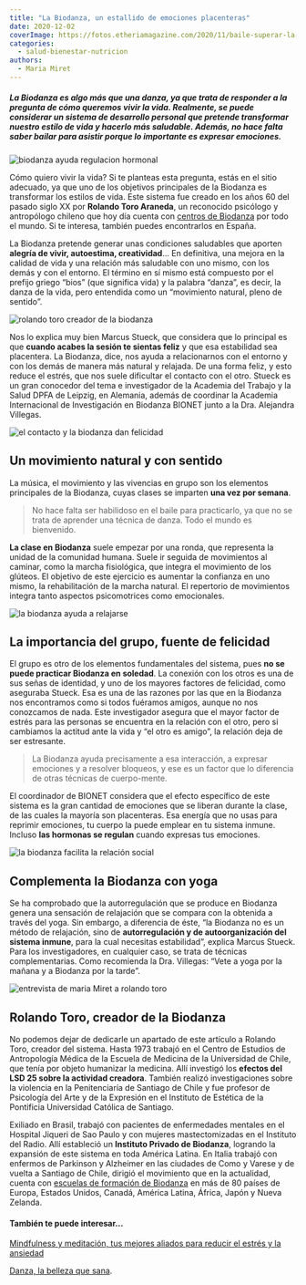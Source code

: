 ```yaml
---
title: "La Biodanza, un estallido de emociones placenteras"
date: 2020-12-02
coverImage: https://fotos.etheriamagazine.com/2020/11/baile-superar-la-introversion.jpg
categories: 
  - salud-bienestar-nutricion
authors: 
  - Maria Miret
---
```


##### La Biodanza es algo más que una danza, ya que trata de responder a la pregunta de cómo queremos vivir la vida. Realmente, se puede considerar un sistema de desarrollo personal que pretende transformar nuestro estilo de vida y hacerlo más saludable. Además, no hace falta saber bailar para asistir porque lo importante es expresar emociones.

![biodanza ayuda regulacion hormonal](https://fotos.etheriamagazine.com/2020/11/biodanza-beneficios.jpg "La Biodanza ayuda incluso a la regulación hormonal.")

Cómo quiero vivir la vida? Si te planteas esta pregunta, estás en el sitio adecuado, ya 
que uno de los objetivos principales de la Biodanza es transformar los estilos de vida. 
Este sistema fue creado en los años 60 del pasado siglo XX por **Rolando Toro Araneda**, 
un reconocido psicólogo y antropólogo chileno que hoy día cuenta con [centros de 
Biodanza](http://www.biodanzarolandotoro.com/) por todo el mundo. Si te interesa, 
también puedes encontrarlos en España. 

La Biodanza pretende generar unas condiciones saludables que aporten **alegría de vivir, 
autoestima, creatividad**… En definitiva, una mejora en la calidad de vida y una 
relación más saludable con uno mismo, con los demás y con el entorno. El término en sí 
mismo está compuesto por el prefijo griego “bios” (que significa vida) y la palabra 
“danza”, es decir, la danza de la vida, pero entendida como un “movimiento natural, 
pleno de sentido”. 

![rolando toro creador de la biodanza](https://fotos.etheriamagazine.com/2020/11/Rolando-Toro-creador-biodanza.jpg "© Rolando Toro es el creador de la Biodanza.")

Nos lo explica muy bien Marcus Stueck, que considera que lo principal es que **cuando 
acabes la sesión te sientas feliz** y que esa estabilidad sea placentera. La Biodanza, 
dice, nos ayuda a relacionarnos con el entorno y con los demás de manera más natural y 
relajada. De una forma feliz, y esto reduce el estrés, que nos suele dificultar el 
contacto con el otro. Stueck es un gran conocedor del tema e investigador de la Academia 
del Trabajo y la Salud DPFA de Leipzig, en Alemania, además de coordinar la Academia 
Internacional de Investigación en Biodanza BIONET junto a la Dra. Alejandra Villegas. 

![el contacto y la biodanza dan felicidad](https://fotos.etheriamagazine.com/2020/11/juegos-equipo-danza.jpg "La Biodanza debe aportar felicidad.")

## Un movimiento natural y con sentido

La música, el movimiento y las vivencias en grupo son los elementos principales de la 
Biodanza, cuyas clases se imparten **una vez por semana**. 

> No hace falta ser habilidoso en el baile para practicarlo, ya que no se trata de 
> aprender una técnica de danza. Todo el mundo es bienvenido. 

**La clase en Biodanza** suele empezar por una ronda, que representa la unidad de la 
comunidad humana. Suele ir seguida de movimientos al caminar, como la marcha 
fisiológica, que integra el movimiento de los glúteos. El objetivo de este ejercicio es 
aumentar la confianza en uno mismo, la rehabilitación de la marcha natural. El 
repertorio de movimientos integra tanto aspectos psicomotrices como emocionales. 

![la biodanza ayuda a relajarse](https://fotos.etheriamagazine.com/2020/11/grupo-baile.jpg "El contacto con los demás es una seña de identidad de la Biodanza.")

## La importancia del grupo, fuente de felicidad

El grupo es otro de los elementos fundamentales del sistema, pues **no se puede 
practicar Biodanza en soledad**. La conexión con los otros es una de sus señas de 
identidad, y uno de los mayores factores de felicidad, como aseguraba Stueck. Esa es una 
de las razones por las que en la Biodanza nos encontramos como si todos fuéramos amigos, 
aunque no nos conozcamos de nada. Este investigador asegura que el mayor factor de 
estrés para las personas se encuentra en la relación con el otro, pero si cambiamos la 
actitud ante la vida y “el otro es amigo”, la relación deja de ser estresante. 

> La Biodanza ayuda precisamente a esa interacción, a expresar emociones y a resolver 
> bloqueos, y ese es un factor que lo diferencia de otras técnicas de cuerpo-mente. 

El coordinador de BIONET considera que el efecto específico de este sistema es la gran 
cantidad de emociones que se liberan durante la clase, de las cuales la mayoría son 
placenteras. Esa energía que no usas para reprimir emociones, tu cuerpo la puede emplear 
en tu sistema inmune. Incluso **las hormonas se regulan** cuando expresas tus emociones. 

![la biodanza facilita la relación social](https://fotos.etheriamagazine.com/2020/11/baile-superar-la-introversion.jpg "La Biodanza fortaleza nuestro sistema inmune.")

## Complementa la Biodanza con yoga

Se ha comprobado que la autorregulación que se produce en Biodanza genera una sensación 
de relajación que se compara con la obtenida a través del yoga. Sin embargo, a 
diferencia de éste, “la Biodanza no es un método de relajación, sino de 
**autorregulación y de autoorganización del sistema inmune**, para la cual necesitas 
estabilidad”, explica Marcus Stueck. Para los investigadores, en cualquier caso, se 
trata de técnicas complementarias. Como recomienda la Dra. Villegas: “Vete a yoga por la 
mañana y a Biodanza por la tarde”. 

![entrevista de maria Miret a rolando toro](https://fotos.etheriamagazine.com/2020/11/Maria-y-Rolando-Toro.jpg "María Miret entrevista a Rolando Toro.")

## Rolando Toro, creador de la Biodanza

No podemos dejar de dedicarle un apartado de este artículo a Rolando Toro, creador del 
sistema. Hasta 1973 trabajó en el Centro de Estudios de Antropología Médica de la 
Escuela de Medicina de la Universidad de Chile, que tenía por objeto humanizar la 
medicina. Allí investigó los **efectos del LSD 25 sobre la actividad creadora**. También 
realizó investigaciones sobre la violencia en la Penitenciaría de Santiago de Chile y 
fue profesor de Psicología del Arte y de la Expresión en el Instituto de Estética de la 
Pontificia Universidad Católica de Santiago. 

Exiliado en Brasil, trabajó con pacientes de enfermedades mentales en el Hospital 
Jiqueri de Sao Paulo y con mujeres mastectomizadas en el Instituto del Radio. Allí 
estableció un **Instituto Privado de Biodanza**, logrando la expansión de este sistema 
en toda América Latina. En Italia trabajó con enfermos de Parkinson y Alzheimer en las 
ciudades de Como y Varese y de vuelta a Santiago de Chile, dirigió el movimiento que en 
la actualidad, cuenta con [escuelas de formación de 
Biodanza](http://www.biodanza.org/es) en más de 80 países de Europa, Estados Unidos, 
Canadá, América Latina, África, Japón y Nueva Zelanda. 

#### También te puede interesar...

[Mindfulness y meditación, tus mejores aliados para reducir el estrés y la 
ansiedad](https://etheriamagazine.com/2020/11/18/mindfulness-y-meditacion-para-reducir-estres-ansiedad-y-depresion/) 

[Danza, la belleza que 
sana](https://etheriamagazine.com/2020/10/21/danza-terapia-salud/).

